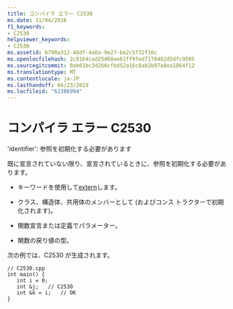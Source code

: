 ```yaml
---
title: コンパイラ エラー C2530
ms.date: 11/04/2016
f1_keywords:
- C2530
helpviewer_keywords:
- C2530
ms.assetid: b790a312-48df-4a6a-9e27-be2c5f32f16c
ms.openlocfilehash: 2c8164cad25d68ee61ff9fed7170482d5dfc9505
ms.sourcegitcommit: 0ab61bc3d2b6cfbd52a16c6ab2b97a8ea1864f12
ms.translationtype: MT
ms.contentlocale: ja-JP
ms.lasthandoff: 04/23/2019
ms.locfileid: "62386994"
---
```

# <a name="compiler-error-c2530"></a>コンパイラ エラー C2530

'identifier': 参照を初期化する必要があります

既に宣言されていない限り、宣言されているときに、参照を初期化する必要があります。

- キーワードを使用して[extern](../../cpp/using-extern-to-specify-linkage.md)します。

- クラス、構造体、共用体のメンバーとして (およびコンス トラクターで初期化されます)。

- 関数宣言または定義でパラメーター。

- 関数の戻り値の型。

次の例では、C2530 が生成されます。

```
// C2530.cpp
int main() {
   int i = 0;
   int &j;   // C2530
   int &k = i;   // OK
}
```